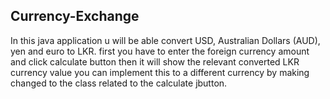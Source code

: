 ## Currency-Exchange

In this java application u will be able convert USD, Australian Dollars (AUD), yen and euro to LKR.
first you have to enter the foreign currency amount and click calculate button then it will show the relevant converted LKR currency value
you can implement this to a different currency by making changed to the class related to the calculate jbutton.
